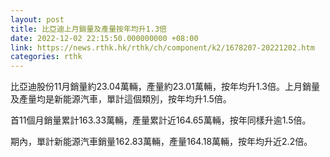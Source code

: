 ```yaml
---
layout: post
title: 比亞迪上月銷量及產量按年均升1.3倍
date: 2022-12-02 22:15:50.000000000 +08:00
link: https://news.rthk.hk/rthk/ch/component/k2/1678207-20221202.htm
categories: rthk
---
```


比亞迪股份11月銷量約23.04萬輛，產量約23.01萬輛，按年均升1.3倍。上月銷量及產量均是新能源汽車，單計這個類別，按年均升1.5倍。

首11個月銷量累計163.33萬輛，產量累計近164.65萬輛，按年同樣升逾1.5倍。

期內，單計新能源汽車銷量162.83萬輛，產量164.18萬輛，按年均升近2.2倍。
